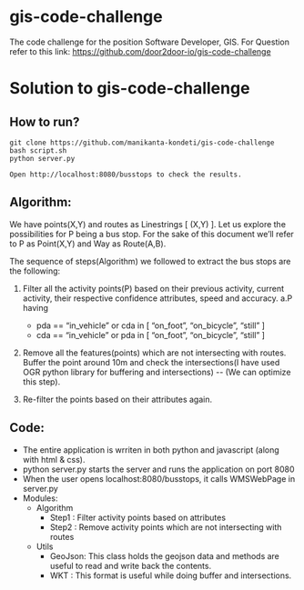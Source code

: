 # gis-code-challenge
The code challenge for the position Software Developer, GIS. For Question refer to this link: https://github.com/door2door-io/gis-code-challenge

# Solution to gis-code-challenge

## How to run?
```
git clone https://github.com/manikanta-kondeti/gis-code-challenge
bash script.sh 
python server.py

Open http://localhost:8080/busstops to check the results.
```


## Algorithm:
We have points(X,Y) and routes as Linestrings [ (X,Y) ]. Let us explore the possibilities for P being a bus stop. For the sake of this document we’ll refer to P as Point(X,Y) and Way as Route(A,B).

  The sequence of steps(Algorithm) we followed to extract the bus stops are the following:
1. Filter all the activity points(P) based on their previous activity, current activity, their respective confidence attributes, speed and accuracy.
a.P having 
	* pda == “in_vehicle”  or cda in [ “on_foot”, “on_bicycle”, “still” ]
    * cda == “in_vehicle”  or pda in [ “on_foot”, “on_bicycle”, “still” ]

2. Remove all the features(points) which are not intersecting with routes. Buffer the point around 10m and check the intersections(I have used OGR python library for buffering and intersections) -- (We can optimize this step).

3. Re-filter the points based on their attributes again.


## Code: 

* The entire application is wrriten in both python and javascript (along with html & css).
* python server.py starts the server and runs the application on port 8080 
* When the user opens localhost:8080/busstops, it calls WMSWebPage in server.py
* Modules:
  * Algorithm
  	* Step1 : Filter activity points based on attributes 
  	* Step2 : Remove activity points  which are not intersecting with routes  
  * Utils
  	* GeoJson: This class holds the geojson data and methods are useful to read and write back the contents.
  	* WKT : This format is useful while doing buffer and intersections.  



